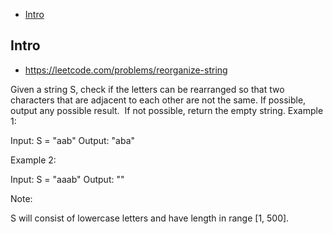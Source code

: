 - [Intro](#intro)

## Intro

- https://leetcode.com/problems/reorganize-string

Given a string S, check if the letters can be rearranged so that two characters that are adjacent to each other are not the same.
If possible, output any possible result.  If not possible, return the empty string.
Example 1:

Input: S = "aab"
Output: "aba"

Example 2:

Input: S = "aaab"
Output: ""

Note:

S will consist of lowercase letters and have length in range [1, 500].

 
